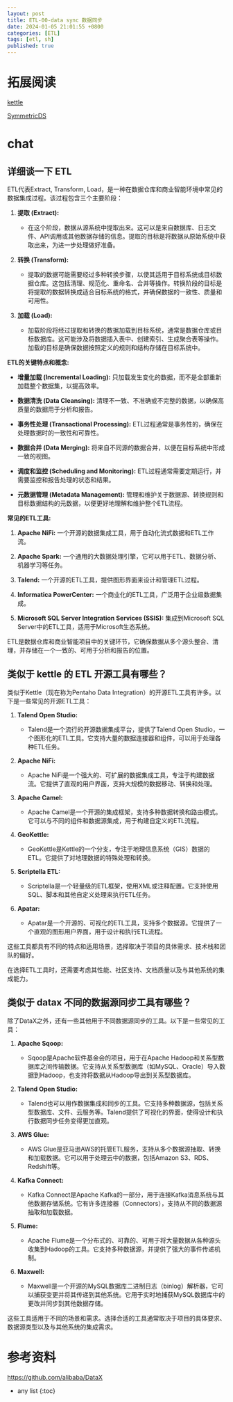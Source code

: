 ```yaml
---
layout: post
title: ETL-00-data sync 数据同步
date: 2024-01-05 21:01:55 +0800
categories: [ETL]
tags: [etl, sh]
published: true
---
```


# 拓展阅读

[kettle](https://houbb.github.io/2017/04/28/kettle)

[SymmetricDS](https://houbb.github.io/2017/04/28/symm)

# chat

## 详细谈一下 ETL

ETL代表Extract, Transform, Load，是一种在数据仓库和商业智能环境中常见的数据集成过程。该过程包含三个主要阶段：

1. **提取 (Extract):**
   - 在这个阶段，数据从源系统中提取出来。这可以是来自数据库、日志文件、API调用或其他数据存储的信息。提取的目标是将数据从原始系统中获取出来，为进一步处理做好准备。

2. **转换 (Transform):**
   - 提取的数据可能需要经过多种转换步骤，以使其适用于目标系统或目标数据仓库。这包括清理、规范化、重命名、合并等操作。转换阶段的目标是将提取的数据转换成适合目标系统的格式，并确保数据的一致性、质量和可用性。

3. **加载 (Load):**
   - 加载阶段将经过提取和转换的数据加载到目标系统，通常是数据仓库或目标数据库。这可能涉及将数据插入表中、创建索引、生成聚合表等操作。加载的目标是确保数据按照定义的规则和结构存储在目标系统中。

**ETL的关键特点和概念:**

- **增量加载 (Incremental Loading):** 只加载发生变化的数据，而不是全部重新加载整个数据集，以提高效率。
  
- **数据清洗 (Data Cleansing):** 清理不一致、不准确或不完整的数据，以确保高质量的数据用于分析和报告。

- **事务性处理 (Transactional Processing):** ETL过程通常是事务性的，确保在处理数据时的一致性和可靠性。

- **数据合并 (Data Merging):** 将来自不同源的数据合并，以便在目标系统中形成一致的视图。

- **调度和监控 (Scheduling and Monitoring):** ETL过程通常需要定期运行，并需要监控和报告处理的状态和结果。

- **元数据管理 (Metadata Management):** 管理和维护关于数据源、转换规则和目标数据结构的元数据，以便更好地理解和维护整个ETL流程。

**常见的ETL工具:**

1. **Apache NiFi:** 一个开源的数据集成工具，用于自动化流式数据和ETL工作流。

2. **Apache Spark:** 一个通用的大数据处理引擎，它可以用于ETL、数据分析、机器学习等任务。

3. **Talend:** 一个开源的ETL工具，提供图形界面来设计和管理ETL过程。

4. **Informatica PowerCenter:** 一个商业化的ETL工具，广泛用于企业级数据集成。

5. **Microsoft SQL Server Integration Services (SSIS):** 集成到Microsoft SQL Server中的ETL工具，适用于Microsoft生态系统。

ETL是数据仓库和商业智能项目中的关键环节，它确保数据从多个源头整合、清理，并存储在一个一致的、可用于分析和报告的位置。

## 类似于 kettle 的 ETL 开源工具有哪些？

类似于Kettle（现在称为Pentaho Data Integration）的开源ETL工具有许多。以下是一些常见的开源ETL工具：

1. **Talend Open Studio:**
   - Talend是一个流行的开源数据集成平台，提供了Talend Open Studio，一个图形化的ETL工具。它支持大量的数据连接器和组件，可以用于处理各种ETL任务。

2. **Apache NiFi:**
   - Apache NiFi是一个强大的、可扩展的数据集成工具，专注于构建数据流。它提供了直观的用户界面，支持大规模的数据移动、转换和处理。

3. **Apache Camel:**
   - Apache Camel是一个开源的集成框架，支持多种数据转换和路由模式。它可以与不同的组件和数据源集成，用于构建自定义的ETL流程。

4. **GeoKettle:**
   - GeoKettle是Kettle的一个分支，专注于地理信息系统（GIS）数据的ETL。它提供了对地理数据的特殊处理和转换。

5. **Scriptella ETL:**
   - Scriptella是一个轻量级的ETL框架，使用XML或注释配置。它支持使用SQL、脚本和其他自定义处理来执行ETL任务。

6. **Apatar:**
   - Apatar是一个开源的、可视化的ETL工具，支持多个数据源。它提供了一个直观的图形用户界面，用于设计和执行ETL流程。

这些工具都具有不同的特点和适用场景，选择取决于项目的具体需求、技术栈和团队的偏好。

在选择ETL工具时，还需要考虑其性能、社区支持、文档质量以及与其他系统的集成能力。

## 类似于 datax 不同的数据源同步工具有哪些？

除了DataX之外，还有一些其他用于不同数据源同步的工具。以下是一些常见的工具：

1. **Apache Sqoop:**
   - Sqoop是Apache软件基金会的项目，用于在Apache Hadoop和关系型数据库之间传输数据。它支持从关系型数据库（如MySQL、Oracle）导入数据到Hadoop，也支持将数据从Hadoop导出到关系型数据库。

2. **Talend Open Studio:**
   - Talend也可以用作数据集成和同步的工具。它支持多种数据源，包括关系型数据库、文件、云服务等。Talend提供了可视化的界面，使得设计和执行数据同步任务变得更加直观。

3. **AWS Glue:**
   - AWS Glue是亚马逊AWS的托管ETL服务，支持从多个数据源抽取、转换和加载数据。它可以用于处理云中的数据，包括Amazon S3、RDS、Redshift等。

4. **Kafka Connect:**
   - Kafka Connect是Apache Kafka的一部分，用于连接Kafka消息系统与其他数据存储系统。它有许多连接器（Connectors），支持从不同的数据源抽取和加载数据。

5. **Flume:**
   - Apache Flume是一个分布式的、可靠的、可用于将大量数据从各种源头收集到Hadoop的工具。它支持多种数据源，并提供了强大的事件传递机制。

6. **Maxwell:**
   - Maxwell是一个开源的MySQL数据库二进制日志（binlog）解析器，它可以捕获变更并将其传递到其他系统。它用于实时地捕获MySQL数据库中的更改并同步到其他数据存储。

这些工具适用于不同的场景和需求。选择合适的工具通常取决于项目的具体要求、数据源类型以及与其他系统的集成需求。


# 参考资料

https://github.com/alibaba/DataX

* any list
{:toc}